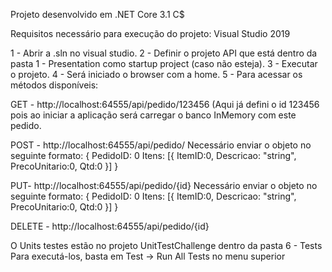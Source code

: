 Projeto desenvolvido em .NET Core 3.1 C$

Requisitos necessário para execução do projeto:
Visual Studio 2019

1 - Abrir a .sln no visual studio.
2 - Definir o projeto API que está dentro da pasta 1 - Presentation como startup project (caso não esteja).
3 - Executar o projeto.
4 - Será iniciado o browser com a home.
5 - Para acessar os métodos disponíveis:

GET - http://localhost:64555/api/pedido/123456 (Aqui já defini o id 123456 pois ao iniciar a aplicação será carregar o banco InMemory com este pedido.

POST - http://localhost:64555/api/pedido/
Necessário enviar o objeto no seguinte formato:
{
 PedidoID: 0
 Itens: [{ ItemID:0, Descricao: "string", PrecoUnitario:0, Qtd:0 }]
}

PUT- http://localhost:64555/api/pedido/{id}
Necessário enviar o objeto no seguinte formato:
{
 PedidoID: 0
 Itens: [{ ItemID:0, Descricao: "string", PrecoUnitario:0, Qtd:0 }]
}

DELETE - http://localhost:64555/api/pedido/{id}


O Units testes estão no projeto UnitTestChallenge dentro da pasta 6 - Tests
Para executá-los, basta em Test -> Run All Tests no menu superior

